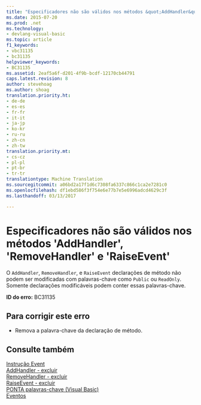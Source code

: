 ```yaml
---
title: "Especificadores não são válidos nos métodos &quot;AddHandler&quot;, &quot;RemoveHandler&quot; e &quot;RaiseEvent&quot; | Documentos do Microsoft"
ms.date: 2015-07-20
ms.prod: .net
ms.technology:
- devlang-visual-basic
ms.topic: article
f1_keywords:
- vbc31135
- bc31135
helpviewer_keywords:
- BC31135
ms.assetid: 2eaf5a6f-d201-4f9b-bcdf-12170cb44791
caps.latest.revision: 8
author: stevehoag
ms.author: shoag
translation.priority.ht:
- de-de
- es-es
- fr-fr
- it-it
- ja-jp
- ko-kr
- ru-ru
- zh-cn
- zh-tw
translation.priority.mt:
- cs-cz
- pl-pl
- pt-br
- tr-tr
translationtype: Machine Translation
ms.sourcegitcommit: a06bd2a17f1d6c7308fa6337c866c1ca2e7281c0
ms.openlocfilehash: df1ebd586f3f754e6e77b7e5e6996adcd4629c3f
ms.lasthandoff: 03/13/2017

---
```

# <a name="specifiers-are-not-valid-on-39addhandler39-39removehandler39-and-39raiseevent39-methods"></a>Especificadores não são válidos nos métodos 'AddHandler', 'RemoveHandler' e 'RaiseEvent'
O `AddHandler`, `RemoveHandler`, e `RaiseEvent` declarações de método não podem ser modificadas com palavras-chave como `Public` ou `ReadOnly`. Somente declarações modificáveis podem conter essas palavras-chave.  
  
 **ID do erro:** BC31135  
  
## <a name="to-correct-this-error"></a>Para corrigir este erro  
  
-   Remova a palavra-chave da declaração de método.  
  
## <a name="see-also"></a>Consulte também  
 [Instrução Event](../../visual-basic/language-reference/statements/event-statement.md)   
 [AddHandler - excluir](http://msdn.microsoft.com/en-us/fc464cf8-582c-48a6-a9c2-185c4c3d5ff8)   
 [RemoveHandler - excluir](http://msdn.microsoft.com/en-us/35c17f61-6e22-4b87-b6e1-3ed0c27a88a0)   
 [RaiseEvent - excluir](http://msdn.microsoft.com/en-us/7f765da0-5491-40b6-9ed5-24c98f9daad9)   
 [PONTA palavras-chave (Visual Basic)](http://msdn.microsoft.com/en-us/3a6fda51-6ade-4862-a407-1c305c3906ec)   
 [Eventos](../../visual-basic/programming-guide/language-features/events/index.md)
